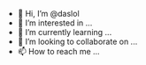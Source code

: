 - 👋 Hi, I’m @daslol
- 👀 I’m interested in ...
- 🌱 I’m currently learning ...
- 💞️ I’m looking to collaborate on ...
- 📫 How to reach me ...

<!---
daslol/daslol is a ✨ special ✨ repository because its `README.md` (this file) appears on your GitHub profile.
You can click the Preview link to take a look at your changes.
--->
